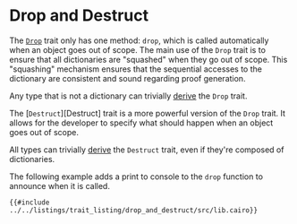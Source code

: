 # Drop and Destruct

The [`Drop`][Drop] trait only has one method: `drop`, which is called automatically when an object
goes out of scope. The main use of the `Drop` trait is to ensure that all dictionaries are
"squashed" when they go out of scope. This "squashing" mechanism ensures that the sequential
accesses to the dictionary are consistent and sound regarding proof generation.

Any type that is not a dictionary can trivially [derive][derive] the `Drop` trait.

The [`Destruct`][Destruct] trait is a more powerful version of the `Drop` trait. It allows for
the developer to specify what should happen when an object goes out of scope.

All types can trivially [derive][derive] the `Destruct` trait, even if they're composed of dictionaries.

The following example adds a print to console to the `drop` function to announce
when it is called.

```cairo,editable
{{#include ../../listings/trait_listing/drop_and_destruct/src/lib.cairo}}
```

[derive]: ./derive.md
[Drop]: https://docs.swmansion.com/scarb/corelib/core-traits-Drop.html
